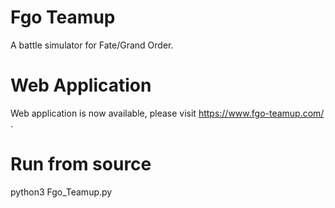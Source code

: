 # Fgo Teamup
A battle simulator for Fate/Grand Order.

# Web Application
Web application is now available, please visit https://www.fgo-teamup.com/ .

# Run from source
python3 Fgo_Teamup.py

